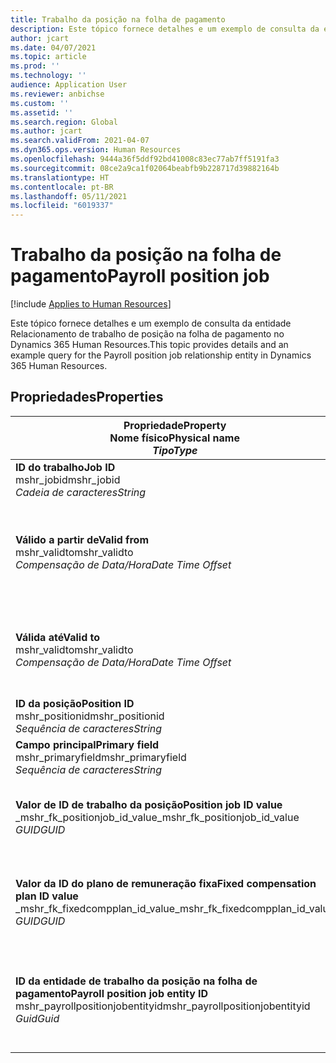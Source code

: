 ```yaml
---
title: Trabalho da posição na folha de pagamento
description: Este tópico fornece detalhes e um exemplo de consulta da entidade Trabalho de posição na folha de pagamento no Dynamics 365 Human Resources.
author: jcart
ms.date: 04/07/2021
ms.topic: article
ms.prod: ''
ms.technology: ''
audience: Application User
ms.reviewer: anbichse
ms.custom: ''
ms.assetid: ''
ms.search.region: Global
ms.author: jcart
ms.search.validFrom: 2021-04-07
ms.dyn365.ops.version: Human Resources
ms.openlocfilehash: 9444a36f5ddf92bd41008c83ec77ab7ff5191fa3
ms.sourcegitcommit: 08ce2a9ca1f02064beabfb9b228717d39882164b
ms.translationtype: HT
ms.contentlocale: pt-BR
ms.lasthandoff: 05/11/2021
ms.locfileid: "6019337"
---
```

# <a name="payroll-position-job"></a><span data-ttu-id="5c028-103">Trabalho da posição na folha de pagamento</span><span class="sxs-lookup"><span data-stu-id="5c028-103">Payroll position job</span></span>

[!include [Applies to Human Resources](../includes/applies-to-hr.md)]

<span data-ttu-id="5c028-104">Este tópico fornece detalhes e um exemplo de consulta da entidade Relacionamento de trabalho de posição na folha de pagamento no Dynamics 365 Human Resources.</span><span class="sxs-lookup"><span data-stu-id="5c028-104">This topic provides details and an example query for the Payroll position job relationship entity in Dynamics 365 Human Resources.</span></span>

## <a name="properties"></a><span data-ttu-id="5c028-105">Propriedades</span><span class="sxs-lookup"><span data-stu-id="5c028-105">Properties</span></span>

| <span data-ttu-id="5c028-106">Propriedade</span><span class="sxs-lookup"><span data-stu-id="5c028-106">Property</span></span><br><span data-ttu-id="5c028-107">**Nome físico**</span><span class="sxs-lookup"><span data-stu-id="5c028-107">**Physical name**</span></span><br><span data-ttu-id="5c028-108">**_Tipo_**</span><span class="sxs-lookup"><span data-stu-id="5c028-108">**_Type_**</span></span> | <span data-ttu-id="5c028-109">Uso</span><span class="sxs-lookup"><span data-stu-id="5c028-109">Use</span></span> | <span data-ttu-id="5c028-110">Descrição</span><span class="sxs-lookup"><span data-stu-id="5c028-110">Description</span></span> |
| --- | --- | --- |
| <span data-ttu-id="5c028-111">**ID do trabalho**</span><span class="sxs-lookup"><span data-stu-id="5c028-111">**Job ID**</span></span><br><span data-ttu-id="5c028-112">mshr_jobid</span><span class="sxs-lookup"><span data-stu-id="5c028-112">mshr_jobid</span></span><br><span data-ttu-id="5c028-113">*Cadeia de caracteres*</span><span class="sxs-lookup"><span data-stu-id="5c028-113">*String*</span></span> | <span data-ttu-id="5c028-114">Somente leitura</span><span class="sxs-lookup"><span data-stu-id="5c028-114">Readp-only</span></span><br><span data-ttu-id="5c028-115">Obrigatório</span><span class="sxs-lookup"><span data-stu-id="5c028-115">Required</span></span> |<span data-ttu-id="5c028-116">A ID do trabalho.</span><span class="sxs-lookup"><span data-stu-id="5c028-116">The ID of the job.</span></span> |
| <span data-ttu-id="5c028-117">**Válido a partir de**</span><span class="sxs-lookup"><span data-stu-id="5c028-117">**Valid from**</span></span><br><span data-ttu-id="5c028-118">mshr_validto</span><span class="sxs-lookup"><span data-stu-id="5c028-118">mshr_validto</span></span><br><span data-ttu-id="5c028-119">*Compensação de Data/Hora*</span><span class="sxs-lookup"><span data-stu-id="5c028-119">*Date Time Offset*</span></span> | <span data-ttu-id="5c028-120">Somente leitura</span><span class="sxs-lookup"><span data-stu-id="5c028-120">Read-only</span></span> <br><span data-ttu-id="5c028-121">Obrigatório</span><span class="sxs-lookup"><span data-stu-id="5c028-121">Required</span></span> | <span data-ttu-id="5c028-122">Data a partir da qual a posição e o relacionamento de trabalho são válidos.</span><span class="sxs-lookup"><span data-stu-id="5c028-122">Date the postion and job relationship is valid from.</span></span> |
| <span data-ttu-id="5c028-123">**Válida até**</span><span class="sxs-lookup"><span data-stu-id="5c028-123">**Valid to**</span></span><br><span data-ttu-id="5c028-124">mshr_validto</span><span class="sxs-lookup"><span data-stu-id="5c028-124">mshr_validto</span></span><br><span data-ttu-id="5c028-125">*Compensação de Data/Hora*</span><span class="sxs-lookup"><span data-stu-id="5c028-125">*Date Time Offset*</span></span> | <span data-ttu-id="5c028-126">Somente leitura</span><span class="sxs-lookup"><span data-stu-id="5c028-126">Read-only</span></span> <br><span data-ttu-id="5c028-127">Obrigatório</span><span class="sxs-lookup"><span data-stu-id="5c028-127">Required</span></span> | <span data-ttu-id="5c028-128">Data até a qual a posição e o relacionamento de trabalho são válidos.</span><span class="sxs-lookup"><span data-stu-id="5c028-128">Date the position and job relationship is valid to.</span></span>  |
| <span data-ttu-id="5c028-129">**ID da posição**</span><span class="sxs-lookup"><span data-stu-id="5c028-129">**Position ID**</span></span><br><span data-ttu-id="5c028-130">mshr_positionid</span><span class="sxs-lookup"><span data-stu-id="5c028-130">mshr_positionid</span></span><br><span data-ttu-id="5c028-131">*Sequência de caracteres*</span><span class="sxs-lookup"><span data-stu-id="5c028-131">*String*</span></span> | <span data-ttu-id="5c028-132">Somente leitura</span><span class="sxs-lookup"><span data-stu-id="5c028-132">Read-only</span></span><br><span data-ttu-id="5c028-133">Obrigatório</span><span class="sxs-lookup"><span data-stu-id="5c028-133">Required</span></span> | <span data-ttu-id="5c028-134">A ID da posição.</span><span class="sxs-lookup"><span data-stu-id="5c028-134">The ID of the position.</span></span> |
| <span data-ttu-id="5c028-135">**Campo principal**</span><span class="sxs-lookup"><span data-stu-id="5c028-135">**Primary field**</span></span><br><span data-ttu-id="5c028-136">mshr_primaryfield</span><span class="sxs-lookup"><span data-stu-id="5c028-136">mshr_primaryfield</span></span><br><span data-ttu-id="5c028-137">*Sequência de caracteres*</span><span class="sxs-lookup"><span data-stu-id="5c028-137">*String*</span></span> | <span data-ttu-id="5c028-138">Obrigatório</span><span class="sxs-lookup"><span data-stu-id="5c028-138">Required</span></span><br><span data-ttu-id="5c028-139">Gerado pelo sistema</span><span class="sxs-lookup"><span data-stu-id="5c028-139">System generated</span></span> |  |
| <span data-ttu-id="5c028-140">**Valor de ID de trabalho da posição**</span><span class="sxs-lookup"><span data-stu-id="5c028-140">**Position job ID value**</span></span><br><span data-ttu-id="5c028-141">_mshr_fk_positionjob_id_value</span><span class="sxs-lookup"><span data-stu-id="5c028-141">_mshr_fk_positionjob_id_value</span></span><br><span data-ttu-id="5c028-142">*GUID*</span><span class="sxs-lookup"><span data-stu-id="5c028-142">*GUID*</span></span> | <span data-ttu-id="5c028-143">Somente leitura</span><span class="sxs-lookup"><span data-stu-id="5c028-143">Read-only</span></span><br><span data-ttu-id="5c028-144">Obrigatório</span><span class="sxs-lookup"><span data-stu-id="5c028-144">Required</span></span><br><span data-ttu-id="5c028-145">Chave externa: mshr_PayrollPositionJobEntity da mshr_payrollpositionjobentity</span><span class="sxs-lookup"><span data-stu-id="5c028-145">Foreign key:mshr_PayrollPositionJobEntity of the mshr_payrollpositionjobentity</span></span> |<span data-ttu-id="5c028-146">A ID do trabalho associado à posição.</span><span class="sxs-lookup"><span data-stu-id="5c028-146">The ID of the job associated with the position.</span></span>|
| <span data-ttu-id="5c028-147">**Valor da ID do plano de remuneração fixa**</span><span class="sxs-lookup"><span data-stu-id="5c028-147">**Fixed compensation plan ID value**</span></span><br><span data-ttu-id="5c028-148">_mshr_fk_fixedcompplan_id_value</span><span class="sxs-lookup"><span data-stu-id="5c028-148">_mshr_fk_fixedcompplan_id_value</span></span><br><span data-ttu-id="5c028-149">*GUID*</span><span class="sxs-lookup"><span data-stu-id="5c028-149">*GUID*</span></span> | <span data-ttu-id="5c028-150">Somente leitura</span><span class="sxs-lookup"><span data-stu-id="5c028-150">Read-only</span></span><br><span data-ttu-id="5c028-151">Obrigatório</span><span class="sxs-lookup"><span data-stu-id="5c028-151">Required</span></span><br><span data-ttu-id="5c028-152">Chave estrangeira: mshr_FixedCompPlan_id de mshr_payrollfixedcompensationplanentity</span><span class="sxs-lookup"><span data-stu-id="5c028-152">Foreign key: mshr_FixedCompPlan_id of mshr_payrollfixedcompensationplanentity</span></span>  | <span data-ttu-id="5c028-153">A ID do plano de remuneração fixa associado à posição.</span><span class="sxs-lookup"><span data-stu-id="5c028-153">The ID of the fixed compensation plan associated with the position.</span></span> |
| <span data-ttu-id="5c028-154">**ID da entidade de trabalho da posição na folha de pagamento**</span><span class="sxs-lookup"><span data-stu-id="5c028-154">**Payroll position job entity ID**</span></span><br><span data-ttu-id="5c028-155">mshr_payrollpositionjobentityid</span><span class="sxs-lookup"><span data-stu-id="5c028-155">mshr_payrollpositionjobentityid</span></span><br><span data-ttu-id="5c028-156">*Guid*</span><span class="sxs-lookup"><span data-stu-id="5c028-156">*Guid*</span></span> | <span data-ttu-id="5c028-157">Obrigatório</span><span class="sxs-lookup"><span data-stu-id="5c028-157">Required</span></span><br><span data-ttu-id="5c028-158">Gerado pelo sistema.</span><span class="sxs-lookup"><span data-stu-id="5c028-158">System generated.</span></span> | <span data-ttu-id="5c028-159">Um valor GUID gerado pelo sistema para identificar exclusivamente o trabalho.</span><span class="sxs-lookup"><span data-stu-id="5c028-159">A system-generated GUID value to uniquely identify the job.</span></span>  |

